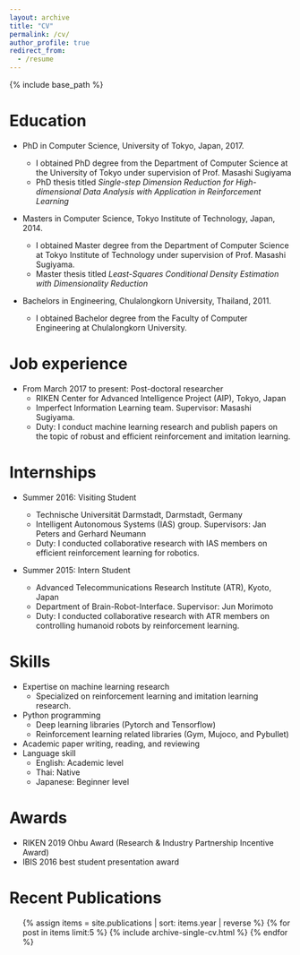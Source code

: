 ```yaml
---
layout: archive
title: "CV"
permalink: /cv/
author_profile: true
redirect_from:
  - /resume
---
```


{% include base_path %}

Education
======
* PhD in Computer Science, University of Tokyo, Japan, 2017.
  * I obtained PhD degree from the Department of Computer Science at the University of Tokyo under supervision of Prof. Masashi Sugiyama
  * PhD thesis titled <i>Single-step Dimension Reduction for High-dimensional Data Analysis with Application in Reinforcement Learning</i>

* Masters in Computer Science, Tokyo Institute of Technology, Japan, 2014.
  * I obtained Master degree from the Department of Computer Science at Tokyo Institute of Technology under supervision of Prof. Masashi Sugiyama.
  * Master thesis titled <i>Least-Squares Conditional Density Estimation with Dimensionality Reduction</i>

* Bachelors in Engineering, Chulalongkorn University, Thailand, 2011.
  * I obtained Bachelor degree from the Faculty of Computer Engineering at Chulalongkorn University.

Job experience
======
* From March 2017 to present: Post-doctoral researcher
  * RIKEN Center for Advanced Intelligence Project (AIP), Tokyo, Japan
  * Imperfect Information Learning team. Supervisor: Masashi Sugiyama.
  * Duty: I conduct machine learning research and publish papers on the topic of robust and efficient reinforcement and imitation learning.

Internships
======
* Summer 2016: Visiting Student
  * Technische Universität Darmstadt, Darmstadt, Germany
  * Intelligent Autonomous Systems (IAS) group. Supervisors: Jan Peters and Gerhard Neumann
  * Duty: I conducted collaborative research with IAS members on efficient reinforcement learning for robotics.
  
* Summer 2015: Intern Student
  * Advanced Telecommunications Research Institute (ATR), Kyoto, Japan
  * Department of Brain-Robot-Interface. Supervisor: Jun Morimoto
  * Duty: I conducted collaborative research with ATR members on controlling humanoid robots by reinforcement learning.
  

Skills
======
* Expertise on machine learning research
  * Specialized on reinforcement learning and imitation learning research.
* Python programming
  * Deep learning libraries (Pytorch and Tensorflow)
  * Reinforcement learning related libraries (Gym, Mujoco, and Pybullet) 
* Academic paper writing, reading, and reviewing 
* Language skill
  * English: Academic level  
  * Thai: Native 
  * Japanese: Beginner level

Awards
======
* RIKEN 2019 Ohbu Award (Research & Industry Partnership Incentive Award)
* IBIS 2016 best student presentation award

Recent Publications
======

  <ul>
  {% assign items = site.publications | sort: items.year | reverse %}
  {% for post in items limit:5 %}
    {% include archive-single-cv.html %}
  {% endfor %}
  </ul>
